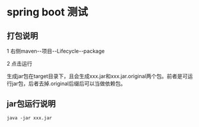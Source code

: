 # spring boot 测试

## 打包说明
1 右侧maven--项目--Lifecycle--package

2 点击运行

生成jar包在target目录下，且会生成xxx.jar和xxx.jar.original两个包。前者是可运行jar包，后者去掉.original后缀后可以当做依赖包。

## jar包运行说明

```shell
java -jar xxx.jar
```

